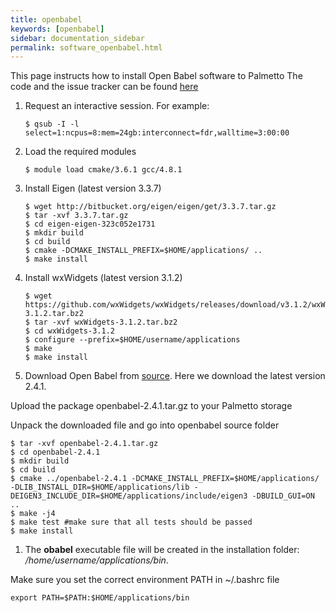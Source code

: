 ```yaml
---
title: openbabel
keywords: [openbabel]
sidebar: documentation_sidebar
permalink: software_openbabel.html
---
```


This page instructs how to install Open Babel software to Palmetto
The code and the issue tracker can be found [here](https://openbabel.org/docs/dev/Installation/install.html)

1. Request an interactive session. For example:

   ```
   $ qsub -I -l select=1:ncpus=8:mem=24gb:interconnect=fdr,walltime=3:00:00
   ```

1. Load the required modules

   ```
   $ module load cmake/3.6.1 gcc/4.8.1 
   ```

1. Install Eigen (latest version 3.3.7)

   ```
   $ wget http://bitbucket.org/eigen/eigen/get/3.3.7.tar.gz
   $ tar -xvf 3.3.7.tar.gz
   $ cd eigen-eigen-323c052e1731
   $ mkdir build
   $ cd build
   $ cmake -DCMAKE_INSTALL_PREFIX=$HOME/applications/ ..
   $ make install
   ```
  
1. Install wxWidgets (latest version 3.1.2)
  
   ```
   $ wget https://github.com/wxWidgets/wxWidgets/releases/download/v3.1.2/wxWidgets-3.1.2.tar.bz2
   $ tar -xvf wxWidgets-3.1.2.tar.bz2
   $ cd wxWidgets-3.1.2
   $ configure --prefix=$HOME/username/applications
   $ make
   $ make install
   ```

1. Download Open Babel from [source](https://sourceforge.net/projects/openbabel/files/openbabel/2.4.1/openbabel-2.4.1.tar.gz/download).
Here we download the latest version 2.4.1.

Upload the package openbabel-2.4.1.tar.gz to your Palmetto storage

Unpack the downloaded file and go into openbabel source folder

   ```
   $ tar -xvf openbabel-2.4.1.tar.gz
   $ cd openbabel-2.4.1
   $ mkdir build
   $ cd build
   $ cmake ../openbabel-2.4.1 -DCMAKE_INSTALL_PREFIX=$HOME/applications/ -DLIB_INSTALL_DIR=$HOME/applications/lib -DEIGEN3_INCLUDE_DIR=$HOME/applications/include/eigen3 -DBUILD_GUI=ON ..
   $ make -j4
   $ make test #make sure that all tests should be passed
   $ make install   
   ```
   
1. The **obabel** executable file will be created in the installation folder: */home/username/applications/bin*.

Make sure you set the correct environment PATH in ~/.bashrc file

   ```
   export PATH=$PATH:$HOME/applications/bin
   ```
  

